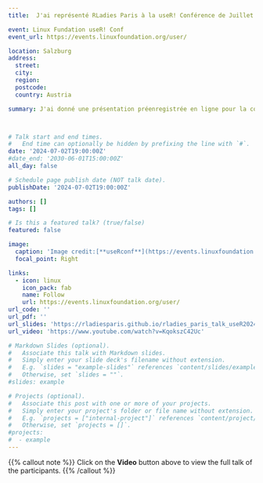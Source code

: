 ```yaml
---
title:  J'ai représenté RLadies Paris à la useR! Conférence de Juillet 2024 à Salzbourg en Autriche

event: Linux Fundation useR! Conf
event_url: https://events.linuxfoundation.org/user/

location: Salzburg
address:
  street: 
  city: 
  region: 
  postcode: 
  country: Austria

summary: J'ai donné une présentation préenregistrée en ligne pour la conférence useR, la conférence mondiale des utilisateurs de R, qui a eu lieu à Salzbourg, en Autriche en juillet 2024. J'ai parlé au nom de RLadies Paris avec comme thème Leveraging R-Ladies Paris Reach for Community Impact.



# Talk start and end times.
#   End time can optionally be hidden by prefixing the line with `#`.
date: '2024-07-02T19:00:00Z'
#date_end: '2030-06-01T15:00:00Z'
all_day: false

# Schedule page publish date (NOT talk date).
publishDate: '2024-07-02T19:00:00Z'

authors: []
tags: []

# Is this a featured talk? (true/false)
featured: false

image:
  caption: 'Image credit:[**useRconf**](https://events.linuxfoundation.org/user/)'
  focal_point: Right

links:
  - icon: linux
    icon_pack: fab
    name: Follow
    url: https://events.linuxfoundation.org/user/
url_code: ''
url_pdf: ''
url_slides: 'https://rladiesparis.github.io/rladies_paris_talk_useR2024/rladies_paris_talk_useR2024.html#/title-slide'
url_video: 'https://www.youtube.com/watch?v=KqokszC42Uc'

# Markdown Slides (optional).
#   Associate this talk with Markdown slides.
#   Simply enter your slide deck's filename without extension.
#   E.g. `slides = "example-slides"` references `content/slides/example-slides.md`.
#   Otherwise, set `slides = ""`.
#slides: example

# Projects (optional).
#   Associate this post with one or more of your projects.
#   Simply enter your project's folder or file name without extension.
#   E.g. `projects = ["internal-project"]` references `content/project/deep-learning/index.md`.
#   Otherwise, set `projects = []`.
#projects:
#  - example
---
```


{{% callout note %}}
Click on the **Video** button above to view the full talk of the participants.
{{% /callout %}}
